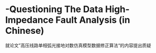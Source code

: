 # -Questioning The Data High-Impedance Fault Analysis (in Chinese)
就论文”高压线路单相弧光接地对数仿真模型数据修正算法“的内容提出质疑
